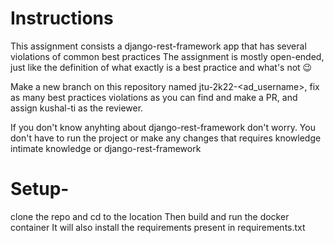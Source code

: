 # Instructions
This assignment consists a django-rest-framework app that has several violations of common best practices
The assignment is mostly open-ended, just like the definition of what exactly is a best practice and what's not 😉

Make a new branch on this repository named jtu-2k22-<ad_username>, fix as many best practices violations as you can find and make a PR, and assign kushal-ti as the reviewer.

If you don't know anyhting about django-rest-framework don't worry. You don't have to run the project or make any changes that requires knowledge intimate knowledge or django-rest-framework

# Setup- 
clone the repo and cd to the location
Then build and run the docker container 
It will also install the requirements present in requirements.txt